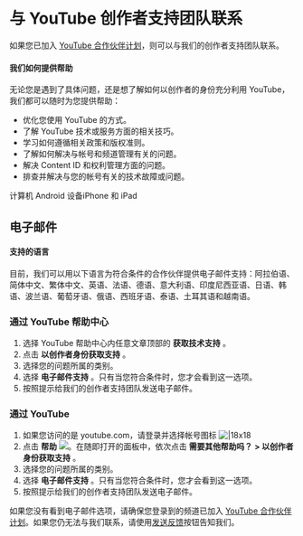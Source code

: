 # 与 YouTube 创作者支持团队联系

如果您已加入 [YouTube 合作伙伴计划](https://support.google.com/youtube/answer/72851)，则可以与我们的创作者支持团队联系。

#### 我们如何提供帮助

无论您是遇到了具体问题，还是想了解如何以创作者的身份充分利用 YouTube，我们都可以随时为您提供帮助：

* 优化您使用 YouTube 的方式。
* 了解 YouTube 技术或服务方面的相关技巧。
* 学习如何遵循相关政策和版权准则。
* 了解如何解决与帐号和频道管理有关的问题。
* 解决 Content ID 和权利管理方面的问题。
* 排查并解决与您的帐号有关的技术故障或问题。

 计算机 Android 设备iPhone 和 iPad

## 电子邮件

#### 支持的语言

目前，我们可以用以下语言为符合条件的合作伙伴提供电子邮件支持：阿拉伯语、简体中文、繁体中文、英语、法语、德语、意大利语、印度尼西亚语、日语、韩语、波兰语、葡萄牙语、俄语、西班牙语、泰语、土耳其语和越南语。

### 通过 YouTube 帮助中心

1. 选择 YouTube 帮助中心内任意文章顶部的 **获取技术支持** 。
2. 点击 **以创作者身份获取支持** 。
3. 选择您的问题所属的类别。
4. 选择 **电子邮件支持** 。只有当您符合条件时，您才会看到这一选项。
5. 按照提示给我们的创作者支持团队发送电子邮件。

### 通过 YouTube

1. 如果您访问的是 youtube.com，请登录并选择帐号图标 ![|18x18](https://lh3.googleusercontent.com/NB5qyD2bwPLSxRz3L4RkFWHtTntWnKPJ5-jUmi5tToCc3-230ToGVw1WbpGWolgh2eT4=w18-h18)  
2. 点击 **帮助**  ![](https://lh3.googleusercontent.com/3XXqtUBzNutg1-VKJnW_3GchWyWPzunVoICswzbN7rzwanF-uvgI7vHQlH3X0wLKLAw4=h18)。在随即打开的面板中，依次点击 **需要其他帮助吗？**   **> 以创作者身份获取支持** 。
3. 选择您的问题所属的类别。
4. 选择 **电子邮件支持** 。只有当您符合条件时，您才会看到这一选项。
5. 按照提示给我们的创作者支持团队发送电子邮件。

如果您没有看到电子邮件选项，请确保您登录到的频道已加入 [YouTube 合作伙伴计划](https://support.google.com/youtube/answer/72851)。如果您仍无法与我们联系，请使用[发送反馈](https://support.google.com/youtube/answer/4347644)按钮告知我们。